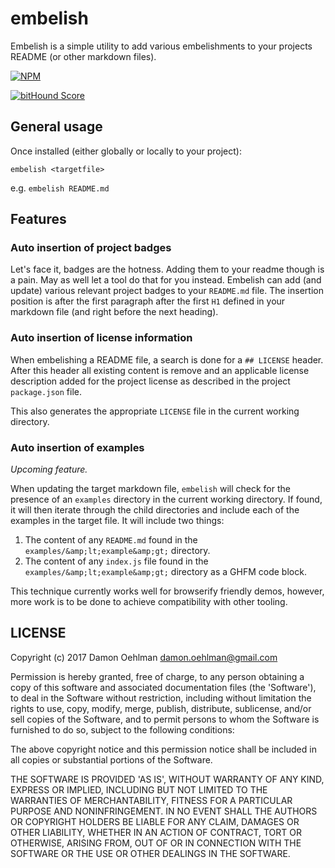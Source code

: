 # embelish

Embelish is a simple utility to add various embelishments to your projects README (or other markdown files).

[![NPM](https://nodei.co/npm/embellish-readme.png)](https://nodei.co/npm/embellish-readme/)

[![bitHound Score](https://www.bithound.io/github/DamonOehlman/embellish-readme/badges/score.svg)](https://www.bithound.io/github/DamonOehlman/embellish-readme)

## General usage

Once installed (either globally or locally to your project):

```
embelish <targetfile>
```

e.g. `embelish README.md`

## Features

### Auto insertion of project badges

Let's face it, badges are the hotness.  Adding them to your readme though is a pain.  May as well let a tool do that for you instead.  Embelish can add (and update) various relevant project badges to your `README.md` file.  The insertion position is after the first paragraph after the first `H1` defined in your markdown file (and right before the next heading).

### Auto insertion of license information

When embelishing a README file, a search is done for a `## LICENSE` header.  After this header all existing content is remove and an applicable license description added for the project license as described in the project `package.json` file.

This also generates the appropriate `LICENSE` file in the current working directory.

### Auto insertion of examples

_Upcoming feature._

When updating the target markdown file, `embelish` will check for the presence of an `examples` directory in the current working directory.  If found, it will then iterate through the child directories and include each of the examples in the target file.  It will include two things:

1. The content of any `README.md` found in the `examples/&amp;lt;example&amp;gt;` directory.
2. The content of any `index.js` file found in the `examples/&amp;lt;example&amp;gt;` directory as a GHFM code block.


This technique currently works well for browserify friendly demos, however, more work is to be done to achieve compatibility with other tooling.

## LICENSE

Copyright (c) 2017 Damon Oehlman <damon.oehlman@gmail.com>

Permission is hereby granted, free of charge, to any person obtaining
a copy of this software and associated documentation files (the
'Software'), to deal in the Software without restriction, including
without limitation the rights to use, copy, modify, merge, publish,
distribute, sublicense, and/or sell copies of the Software, and to
permit persons to whom the Software is furnished to do so, subject to
the following conditions:

The above copyright notice and this permission notice shall be
included in all copies or substantial portions of the Software.

THE SOFTWARE IS PROVIDED 'AS IS', WITHOUT WARRANTY OF ANY KIND,
EXPRESS OR IMPLIED, INCLUDING BUT NOT LIMITED TO THE WARRANTIES OF
MERCHANTABILITY, FITNESS FOR A PARTICULAR PURPOSE AND NONINFRINGEMENT.
IN NO EVENT SHALL THE AUTHORS OR COPYRIGHT HOLDERS BE LIABLE FOR ANY
CLAIM, DAMAGES OR OTHER LIABILITY, WHETHER IN AN ACTION OF CONTRACT,
TORT OR OTHERWISE, ARISING FROM, OUT OF OR IN CONNECTION WITH THE
SOFTWARE OR THE USE OR OTHER DEALINGS IN THE SOFTWARE.

